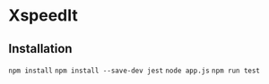 # XspeedIt
## Installation
`npm install`
`npm install --save-dev jest`
`node app.js`
`npm run test`
